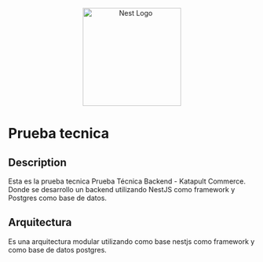 <p align="center">
  <a href="https://www.katapultcommerce.com/" target="blank"><img src="https://uploads-ssl.webflow.com/6356d9381c98ed00df417944/63580d64872434a7322f0c66_Logo.png" width="200" alt="Nest Logo" /></a>
</p>


# Prueba tecnica 


## Description

Esta es la prueba tecnica Prueba Técnica Backend - Katapult Commerce.
Donde se desarrollo un backend utilizando NestJS como framework y Postgres como base de datos. 


## Arquitectura

Es una arquitectura modular utilizando como base nestjs como framework y como base de datos postgres.
